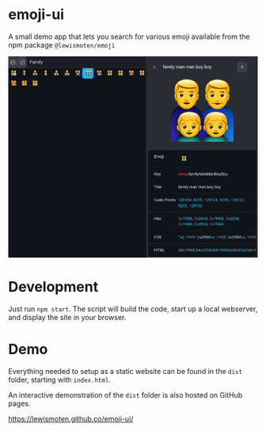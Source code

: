 # emoji-ui

A small demo app that lets you search for various emoji available from the npm package `@lewismoten/emoji`

![Screenshot](screenshot.png)

# Development

Just run `npm start`. The script will build the code, start up a local webserver, and display the site in your browser.

# Demo

Everything needed to setup as a static website can be found in the `dist` folder, starting with `index.html`.

An interactive demonstration of the `dist` folder is also hosted on GitHub pages.

<https://lewismoten.github.co/emoji-ui/>
